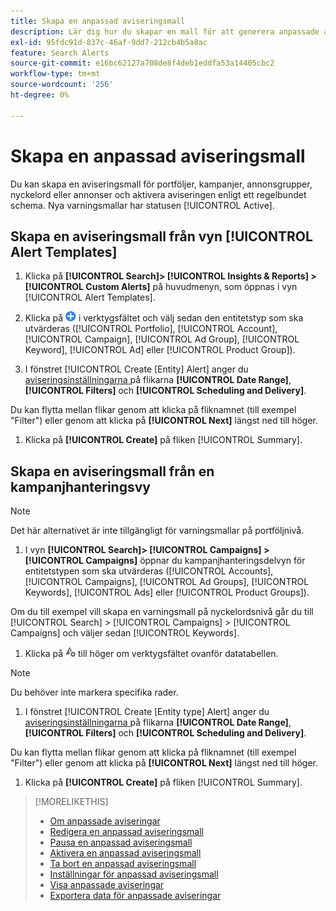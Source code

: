 ```yaml
---
title: Skapa en anpassad aviseringsmall
description: Lär dig hur du skapar en mall för att generera anpassade aviseringar.
exl-id: 95fdc91d-837c-46af-9dd7-212cb4b5a8ac
feature: Search Alerts
source-git-commit: e16bc62127a708de8f4deb1eddfa53a14405cbc2
workflow-type: tm+mt
source-wordcount: '256'
ht-degree: 0%

---
```


# Skapa en anpassad aviseringsmall

Du kan skapa en aviseringsmall för portföljer, kampanjer, annonsgrupper, nyckelord eller annonser och aktivera aviseringen enligt ett regelbundet schema. Nya varningsmallar har statusen [!UICONTROL Active].

## Skapa en aviseringsmall från vyn [!UICONTROL Alert Templates]

1. Klicka på **[!UICONTROL Search]> [!UICONTROL Insights & Reports] >[!UICONTROL Custom Alerts]** på huvudmenyn, som öppnas i vyn [!UICONTROL Alert Templates].

1. Klicka på ![Skapa](/help/search-social-commerce/assets/add.png "Skapa") i verktygsfältet och välj sedan den entitetstyp som ska utvärderas ([!UICONTROL Portfolio], [!UICONTROL Account], [!UICONTROL Campaign], [!UICONTROL Ad Group], [!UICONTROL Keyword], [!UICONTROL Ad] eller [!UICONTROL Product Group]).

1. I fönstret [!UICONTROL Create \[Entity\] Alert] anger du [ aviseringsinställningarna ](alert-template-settings.md) på flikarna **[!UICONTROL Date Range]**, **[!UICONTROL Filters]** och **[!UICONTROL Scheduling and Delivery]**.

Du kan flytta mellan flikar genom att klicka på fliknamnet (till exempel &quot;Filter&quot;) eller genom att klicka på **[!UICONTROL Next]** längst ned till höger.

1. Klicka på **[!UICONTROL Create]** på fliken [!UICONTROL Summary].

## Skapa en aviseringsmall från en kampanjhanteringsvy

>[!NOTE]
>
>Det här alternativet är inte tillgängligt för varningsmallar på portföljnivå.

1. I vyn **[!UICONTROL Search]> [!UICONTROL Campaigns] >[!UICONTROL Campaigns]** öppnar du kampanjhanteringsdelvyn för entitetstypen som ska utvärderas ([!UICONTROL Accounts], [!UICONTROL Campaigns], [!UICONTROL Ad Groups], [!UICONTROL Keywords], [!UICONTROL Ads] eller [!UICONTROL Product Groups]).

Om du till exempel vill skapa en varningsmall på nyckelordsnivå går du till [!UICONTROL Search] > [!UICONTROL Campaigns] > [!UICONTROL Campaigns] och väljer sedan [!UICONTROL Keywords].

1. Klicka på ![Skapa avisering](/help/search-social-commerce/assets/add-alert.png "Skapa avisering") till höger om verktygsfältet ovanför datatabellen.

>[!NOTE]
>
>Du behöver inte markera specifika rader.

1. I fönstret [!UICONTROL Create \[Entity type\] Alert] anger du [ aviseringsinställningarna ](alert-template-settings.md) på flikarna **[!UICONTROL Date Range]**, **[!UICONTROL Filters]** och **[!UICONTROL Scheduling and Delivery]**.

Du kan flytta mellan flikar genom att klicka på fliknamnet (till exempel &quot;Filter&quot;) eller genom att klicka på **[!UICONTROL Next]** längst ned till höger.

1. Klicka på **[!UICONTROL Create]** på fliken [!UICONTROL Summary].

>[!MORELIKETHIS]
>
>* [Om anpassade aviseringar](alert-about.md)
>* [Redigera en anpassad aviseringsmall](alert-template-edit.md)
>* [Pausa en anpassad aviseringsmall](alert-template-pause.md)
>* [Aktivera en anpassad aviseringsmall](alert-template-activate.md)
>* [Ta bort en anpassad aviseringsmall](alert-template-delete.md)
>* [Inställningar för anpassad aviseringsmall](alert-template-settings.md)
>* [Visa anpassade aviseringar](alert-view.md)
>* [Exportera data för anpassade aviseringar](alert-export-data.md)
